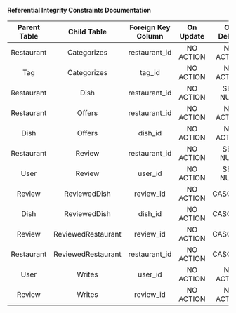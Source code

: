 **Referential Integrity Constraints Documentation**

| Parent Table |     Child Table    | Foreign Key Column | On Update | On Delete |
|:------------:|:------------------:|:------------------:|:---------:|:---------:|
| Restaurant   | Categorizes        | restaurant_id      | NO ACTION | NO ACTION |
| Tag          | Categorizes        | tag_id             | NO ACTION | NO ACTION |
| Restaurant   | Dish               | restaurant_id      | NO ACTION | SET NULL  |
| Restaurant   | Offers             | restaurant_id      | NO ACTION | NO ACTION |
| Dish         | Offers             | dish_id            | NO ACTION | NO ACTION |
| Restaurant   | Review             | restaurant_id      | NO ACTION | SET NULL  |
| User         | Review             | user_id            | NO ACTION | SET NULL  |
| Review       | ReviewedDish       | review_id          | NO ACTION | CASCADE   |
| Dish         | ReviewedDish       | dish_id            | NO ACTION | CASCADE   |
| Review       | ReviewedRestaurant | review_id          | NO ACTION | CASCADE   |
| Restaurant   | ReviewedRestaurant | restaurant_id      | NO ACTION | CASCADE   |
| User         | Writes             | user_id            | NO ACTION | NO ACTION |
| Review       | Writes             | review_id          | NO ACTION | NO ACTION |
